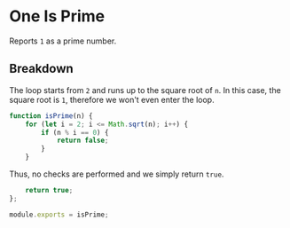 # One Is Prime

Reports `1` as a prime number.

## Breakdown

The loop starts from `2` and runs up to the square root of `n`. In this case, the square root is `1`, therefore we won't even enter the loop.

~~~~js
function isPrime(n) {
    for (let i = 2; i <= Math.sqrt(n); i++) {
        if (n % i == 0) {
            return false;
        }
    }
~~~~

Thus, no checks are performed and we simply return `true`.

~~~~js
    return true;
};

module.exports = isPrime;
~~~~
